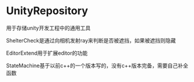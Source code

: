 # UnityRepository

用于存储unity开发工程中的通用工具

ShelterCheck是通过向相机发射ray来判断是否被遮挡，如果被遮挡则隐藏

EditorExtend用于扩展editor的功能

StateMachine基于以前c++的一个版本写的，没有c++版本完备，需要自己补全函数
